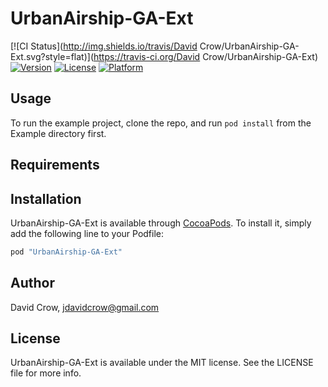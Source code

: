 # UrbanAirship-GA-Ext

[![CI Status](http://img.shields.io/travis/David Crow/UrbanAirship-GA-Ext.svg?style=flat)](https://travis-ci.org/David Crow/UrbanAirship-GA-Ext)
[![Version](https://img.shields.io/cocoapods/v/UrbanAirship-GA-Ext.svg?style=flat)](http://cocoapods.org/pods/UrbanAirship-GA-Ext)
[![License](https://img.shields.io/cocoapods/l/UrbanAirship-GA-Ext.svg?style=flat)](http://cocoapods.org/pods/UrbanAirship-GA-Ext)
[![Platform](https://img.shields.io/cocoapods/p/UrbanAirship-GA-Ext.svg?style=flat)](http://cocoapods.org/pods/UrbanAirship-GA-Ext)

## Usage

To run the example project, clone the repo, and run `pod install` from the Example directory first.

## Requirements

## Installation

UrbanAirship-GA-Ext is available through [CocoaPods](http://cocoapods.org). To install
it, simply add the following line to your Podfile:

```ruby
pod "UrbanAirship-GA-Ext"
```

## Author

David Crow, jdavidcrow@gmail.com

## License

UrbanAirship-GA-Ext is available under the MIT license. See the LICENSE file for more info.
